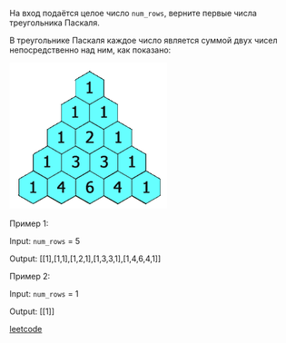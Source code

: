 На вход подаётся целое число `num_rows`, верните первые числа треугольника Паскаля.

В треугольнике Паскаля каждое число является суммой двух чисел непосредственно над ним, как показано:

![img_2.png](img_2.png)

Пример 1:

Input: `num_rows` = 5

Output: [[1],[1,1],[1,2,1],[1,3,3,1],[1,4,6,4,1]]

Пример 2:

Input: `num_rows` = 1

Output: [[1]]

[leetcode](https://leetcode.com/problems/pascals-triangle/)